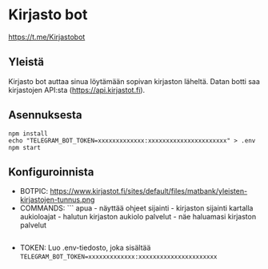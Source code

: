 # Kirjasto bot

https://t.me/Kirjastobot

## Yleistä

Kirjasto bot auttaa sinua löytämään sopivan kirjaston läheltä. Datan botti saa kirjastojen API:sta (https://api.kirjastot.fi).

## Asennuksesta

```
npm install
echo "TELEGRAM_BOT_TOKEN=xxxxxxxxxxxxx:xxxxxxxxxxxxxxxxxxxxxx" > .env
npm start
```

## Konfiguroinnista

- BOTPIC: https://www.kirjastot.fi/sites/default/files/matbank/yleisten-kirjastojen-tunnus.png
- COMMANDS: ```
    apua - näyttää ohjeet
    sijainti - kirjaston sijainti kartalla
    aukioloajat - halutun kirjaston aukiolo
    palvelut - näe haluamasi kirjaston palvelut
    ```
- TOKEN: Luo .env-tiedosto, joka sisältää `TELEGRAM_BOT_TOKEN=xxxxxxxxxxxxx:xxxxxxxxxxxxxxxxxxxxxx`